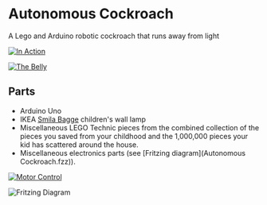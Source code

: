 # Autonomous Cockroach

A Lego and Arduino robotic cockroach that runs away from light

[![In Action](https://j.gifs.com/0R3mBv.gif)](https://youtu.be/rUeqSY2ZfEM?list=PL8vd3SY6nWgNnAt1ZeeDBiQZaWnJG4UQV)

[![The Belly](https://j.gifs.com/M8B2KO.gif)](https://youtu.be/l8UyhBrsYiA?list=PL8vd3SY6nWgNnAt1ZeeDBiQZaWnJG4UQV)

## Parts

* Arduino Uno
* IKEA [Smila Bagge](http://www.ikea.com/us/en/catalog/products/70072871/) children's wall lamp
* Miscellaneous LEGO Technic pieces from the combined collection of the pieces you saved from your childhood and the 1,000,000 pieces your kid has scattered around the house.
* Miscellaneous electronics parts (see [Fritzing diagram](Autonomous Cockroach.fzz)).

[![Motor Control](https://j.gifs.com/v2Jzkm.gif)](https://youtu.be/mseh-yKrJKQ?list=PL8vd3SY6nWgNnAt1ZeeDBiQZaWnJG4UQV)

![Fritzing Diagram](https://cloud.githubusercontent.com/assets/50832/22799810/12d5549e-eed5-11e6-94c9-4b24f98c56be.png)

